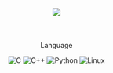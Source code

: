 <div align=center>
  <img src="https://capsule-render.vercel.app/api?type=waving&color=gradient&customColorList=14,18,20)&height=300&section=header&text=SOONG-E&fontSize=80" />

<br />
<br />


<br />
<br />
Language

![C](https://img.shields.io/badge/C-A8B9CC.svg?&style=for-the-badge&logo=C&logoColor=white)
![C++](https://img.shields.io/badge/C++-00599C.svg?&style=for-the-badge&logo=C%2B%2B&logoColor=white)
![Python](https://img.shields.io/badge/Python-3776AB.svg?&style=for-the-badge&logo=Python&logoColor=white)
![Linux](https://img.shields.io/badge/Linux-FCC624.svg?&style=for-the-badge&logo=Linux&logoColor=white)

</div>
